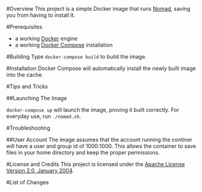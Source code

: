 #Overview
This project is a simple Docker image that runs [Nomad](https://nomadproject.io/), saving you from having to install it.

#Prerequisites
* a working [Docker](http://docker.io) engine
* a working [Docker Compose](http://docker.io) installation

#Building
Type `docker-compose build` to build the image.

#Installation
Docker Compose will automatically install the newly built image into the cache.

#Tips and Tricks

##Launching The Image

`docker-compose up` will launch the image, proving it built correctly.  For everyday use, run `./nomad.sh`.

#Troubleshooting

##User Account
The image assumes that the account running the continer will have a user and group id of 1000:1000.  This allows the container 
to save files in your home directory and keep the proper permissions.

#License and Credits
This project is licensed under the [Apache License Version 2.0, January 2004](http://www.apache.org/licenses/).

#List of Changes

